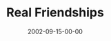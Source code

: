 ---
layout: message
category: message
series: "Living Out Loud"
title: "Real Friendships"
date: 2002-09-15-00-00
message_id: 264
audio-description: "What does it mean to live out loud?"
audio: "http://s3.amazonaws.com/crossroadsaudiomessages/Real Friendships.mp3"
audio-title: "Real Friendships"
audio-duration: "42:15"
---